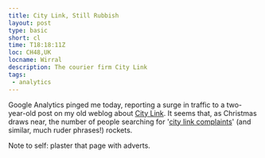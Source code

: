 ```yaml
---
title: City Link, Still Rubbish
layout: post
type: basic
short: cl
time: T18:18:11Z
loc: CH48,UK
locname: Wirral
description: The courier firm City Link
tags: 
 - analytics
---
```


Google Analytics pinged me today, reporting a surge in traffic to a two-year-old post on my old weblog about [City Link](http://submitresponse.co.uk/weblog/2007/12/21/city-link/ "They messed me around in 2007"). It seems that, as Christmas draws near, the number of people searching for '[city link complaints](http://www.google.com/search?q=city+link+complaints)' (and similar, much ruder phrases!) rockets.
<p class="small">Note to self: plaster that page with adverts.</p>